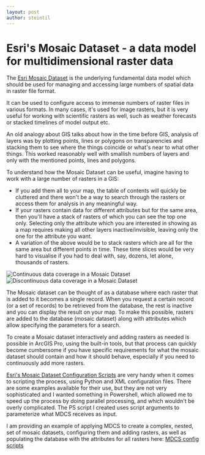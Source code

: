 ```yaml
---
layout: post
author: steintil
---
```


# Esri's Mosaic Dataset - a data model for multidimensional raster data

The [Esri Mosaic Dataset](https://pro.arcgis.com/en/pro-app/latest/help/data/imagery/mosaic-datasets.htm) is the underlying fundamental data model which should be used for managing and accessing large numbers of spatial data in raster file format.

It can be used to configure access to immense numbers of raster files in various formats. In many cases, it's used for image rasters, but it is very useful for working with scientific rasters as well, such as weather forecasts or stacked timelines of model output etc.

An old analogy about GIS talks about how in the time before GIS, analysis of layers was by plotting points, lines or polygons on transparencies and stacking them to see where the things coincide or what's near to what other things. This worked reasonably well with smallish numbers of layers and only with the mentioned points, lines and polygons.

To understand how the Mosaic Dataset can be useful, imagine having to work with a large number of rasters in a GIS:

- If you add them all to your map, the table of contents will quickly be cluttered and there won't be a way to search through the rasters or access them for analysis in any meaningful way.
- If your rasters contain data for different attributes but for the same area, then you'll have a stack of rasters of which you can see the top one only. Selecting only the attribute which you are interested in showing as a map requires making all other layers inactive/invisible, leaving only the one for the attribute you want.
- A variation of the above would be to stack rasters which are all for the same area but different points in time. These time slices would be very hard to visualise if you had to deal with, say, dozens, let alone, thousands of rasters.

![Continuous data coverage in a Mosaic Dataset]({{site.url}}/assets/img/GUID-063866C0-4A61-487C-90BE-39CC737495F9-web.png)
![Discontinuous data coverage in a Mosaic Dataset]({{site.url}}/assets/img/GUID-31E04AE1-F88D-41BF-A6B4-E7EB8E5A0853-web.png)

The Mosaic dataset can be thought of as a database where each raster that is added to it becomes a single record. When you request a certain record (or a set of records) to be retrieved from the database, the rest is inactive and you can display the result on your map. To make this possible, rasters are added to the database (mosaic dataset) along with attributes which allow specifying the parameters for a search.

To create a Mosaic dataset interactively and adding rasters as needed is possible in ArcGIS Pro, using the built-in tools, but that process can quickly become cumbersome if you have specific requirements for what the mosaic dataset should contain and how it should behave, especially if you need to continuously add more rasters.

[Esri's Mosaic Dataset Configuration Scripts](https://github.com/esri/mdcs-py) are very handy when it comes to scripting the process, using Python and XML configuration files. There are some examples available for their use, but they are not very sophisticated and I wanted something in Powershell, which allowed me to speed up the process by doing parallel processing, and which wouldn't be overly complicated. The PS script I created uses script arguments to parameterize what MDCS receives as input.

I am providing an example of applying MDCS to create a complex, nested, set of mosaic datasets, configuring them and adding rasters, as well as populating the database with the attributes for all rasters here: [MDCS config scripts](https://github.com/bird70/MDCS_mosaic_dataset_config_scripts)
